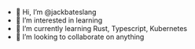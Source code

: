 - 👋 Hi, I’m @jackbateslang
- 👀 I’m interested in learning
- 🌱 I’m currently learning Rust, Typescript, Kubernetes
- 💞️ I’m looking to collaborate on anything

<!---
jackbateslang/jackbateslang is a ✨ special ✨ repository because its `README.md` (this file) appears on your GitHub profile.
You can click the Preview link to take a look at your changes.
--->
